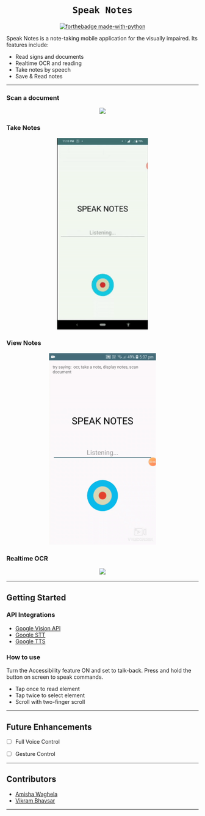 <div align="center">


# `Speak Notes`

[![forthebadge made-with-python](http://ForTheBadge.com/images/badges/made-with-java.svg)](https://www.java.com/)

</div> 
Speak Notes is a note-taking mobile application for the visually impaired. Its features include:

- Read signs and documents
- Realtime OCR and reading
- Take notes by speech
- Save & Read notes

-----------------------------------------------



### Scan a document

 <div align="center">
 <img src="https://github.com/amisha-w/Speak-Notes/blob/master/assets/scan%20document.gif" height ="500px"></img>
 </div>

### Take Notes
 <div align="center">
 <img src="https://github.com/amisha-w/Speak-Notes/blob/master/assets/take%20note.gif" height ="500px"></img>
 </div>


### View Notes
 <div align="center">
 <img src="https://github.com/amisha-w/Speak-Notes/blob/master/assets/view%20notes.gif" height ="500px"></img>
 </div>

### Realtime OCR

<div align="center">
 <img src="https://github.com/amisha-w/Speak-Notes/blob/master/assets/ocr.gif" height ="500px"></img>
 </div>



-----------------------------------------------

## Getting Started



### API Integrations


* [Google Vision API](https://cloud.google.com/vision)
* [Google STT](https://cloud.google.com/speech-to-text/?utm_source=google&utm_medium=cpc&utm_campaign=japac-IN-all-en-dr-bkws-all-super-trial-e-dr-1008074&utm_content=text-ad-none-none-DEV_c-CRE_256563243540-ADGP_Hybrid+%7C+AW+SEM+%7C+BKWS+~+T1+%7C+EXA+%7C+ML+%7C+1:1+%7C+IN+%7C+en+%7C+Speech+%7C+google+speech+to+text-KWID_43700030970546716-kwd-21425535976&userloc_9062223&utm_term=KW_google%20speech%20to%20text&ds_rl=1264446&gclid=EAIaIQobChMI45K3uL756AIVBHZgCh0IAAmOEAAYASAAEgILovD_BwE)
* [Google TTS](https://cloud.google.com/text-to-speech/?utm_source=google&utm_medium=cpc&utm_campaign=japac-IN-all-en-dr-bkws-all-all-trial-b-dr-1008074&utm_content=text-ad-none-none-DEV_c-CRE_286167449401-ADGP_Hybrid+%7C+AW+SEM+%7C+BKWS+~+T1+%7C+BMM+%7C+ML+%7C+M:1+%7C+IN+%7C+en+%7C+Speech+%7C+Text+to+Speech-KWID_43700035532797889-kwd-309378385650&userloc_9062223&utm_term=KW_%2Bgoogle%20%2Btext%20%2Bto%20%2Bspeech&ds_rl=1264446&gclid=EAIaIQobChMI15Kk07756AIVxhSPCh0C9g61EAAYASAAEgIEn_D_BwE)



### How to use

Turn the Accessibility feature ON and set to talk-back. Press and hold the button on screen to speak commands.
* Tap once to read element
* Tap twice to select element
* Scroll with two-finger scroll





-----------------------------------------------
## Future Enhancements

- [ ] Full Voice Control
- [ ] Gesture Control


 ----------------------------------------------- 

## Contributors
* [Amisha Waghela](https://github.com/amisha-w)
* [Vikram Bhavsar](https://github.com/vikramBhavsar)




-----------------------------------------------





